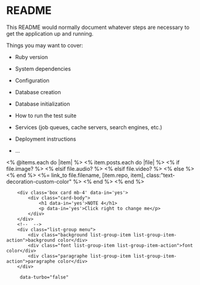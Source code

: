 # README

This README would normally document whatever steps are necessary to get the
application up and running.

Things you may want to cover:

* Ruby version

* System dependencies

* Configuration

* Database creation

* Database initialization

* How to run the test suite

* Services (job queues, cache servers, search engines, etc.)

* Deployment instructions

* ...



<% @items.each do |item| %>
    <% item.posts.each do |file| %>
        <% if file.image? %>
            <i class="bi bi-file-earmark-image"></i>
        <% elsif file.audio? %>
            <i class="bi bi-file-earmark-music"></i>
        <% elsif file.video? %>
            <i class="bi bi-file-earmark-play"></i>
        <% else %>
            <i class="bi bi-file-earmark"></i>
        <% end %>
        <%= link_to file.filename, [item.repo, item], class:"text-decoration-custom-color" %>
    <% end %>
<% end %>

<!--  -->


        <div class='box card mb-4' data-in='yes'>
            <div class="card-body">
                <h1 data-in='yes'>NOTE 4</h1>
                <p data-in='yes'>Click right to change me</p>
            </div>
        </div>
        <!--  -->
        <div class="list-group menu">
            <div class="background list-group-item list-group-item-action">background color</div>
            <div class="font list-group-item list-group-item-action">font color</div>
            <div class="paragraphe list-group-item list-group-item-action">paragraphe color</div>
        </div>

         data-turbo="false"
